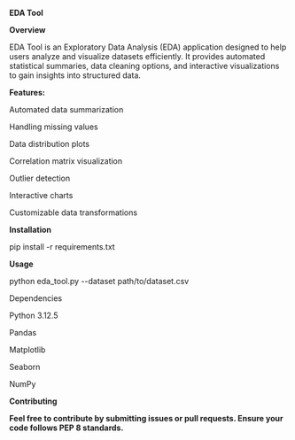 **EDA Tool**

**Overview**

EDA Tool is an Exploratory Data Analysis (EDA) application designed to help users analyze and visualize datasets efficiently. It provides automated statistical summaries, data cleaning options, and interactive visualizations to gain insights into structured data.

**Features:**

Automated data summarization

Handling missing values

Data distribution plots

Correlation matrix visualization

Outlier detection

Interactive charts

Customizable data transformations

**Installation**

pip install -r requirements.txt

**Usage**

python eda_tool.py --dataset path/to/dataset.csv

Dependencies

Python 3.12.5

Pandas

Matplotlib

Seaborn

NumPy

**Contributing**

**Feel free to contribute by submitting issues or pull requests. Ensure your code follows PEP 8 standards.**

